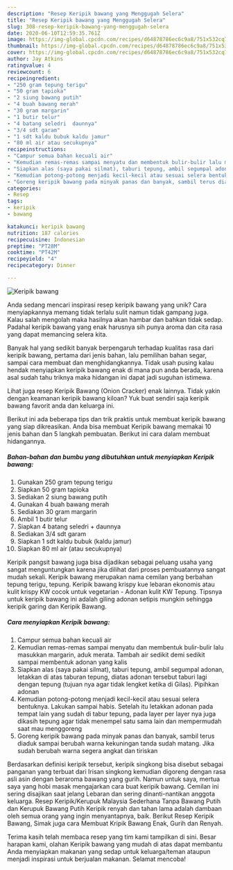 ```yaml
---
description: "Resep Keripik bawang yang Menggugah Selera"
title: "Resep Keripik bawang yang Menggugah Selera"
slug: 308-resep-keripik-bawang-yang-menggugah-selera
date: 2020-06-10T12:59:35.761Z
image: https://img-global.cpcdn.com/recipes/d64878786ec6c9a8/751x532cq70/keripik-bawang-foto-resep-utama.jpg
thumbnail: https://img-global.cpcdn.com/recipes/d64878786ec6c9a8/751x532cq70/keripik-bawang-foto-resep-utama.jpg
cover: https://img-global.cpcdn.com/recipes/d64878786ec6c9a8/751x532cq70/keripik-bawang-foto-resep-utama.jpg
author: Jay Atkins
ratingvalue: 4
reviewcount: 6
recipeingredient:
- "250 gram tepung terigu"
- "50 gram tapioka"
- "2 siung bawang putih"
- "4 buah bawang merah"
- "30 gram margarin"
- "1 butir telur"
- "4 batang seledri  daunnya"
- "3/4 sdt garam"
- "1 sdt kaldu bubuk kaldu jamur"
- "80 ml air atau secukupnya"
recipeinstructions:
- "Campur semua bahan kecuali air"
- "Kemudian remas-remas sampai menyatu dan membentuk bulir-bulir lalu masukkan margarin, aduk merata. Tambah air sedikit demi sedikit sampai membentuk adonan yang kalis"
- "Siapkan alas (saya pakai silmat), taburi tepung, ambil segumpal adonan, letakkan di atas taburan tepung, diatas adonan tersebut taburi lagi dengan tepung (tujuan nya agar tidak lengket ketika di Gilas). Pipihkan adonan"
- "Kemudian potong-potong menjadi kecil-kecil atau sesuai selera bentuknya. Lakukan sampai habis. Setelah itu letakkan adonan pada tempat lain yang sudah di tabur tepung, pada layer per layer nya juga dikasih tepung agar tidak menempel satu sama lain dan mempermudah saat mau menggoreng"
- "Goreng keripik bawang pada minyak panas dan banyak, sambil terus diaduk sampai berubah warna kekuningan tanda sudah matang. Jika sudah berubah warna segera angkat dan tiriskan"
categories:
- Resep
tags:
- keripik
- bawang

katakunci: keripik bawang 
nutrition: 187 calories
recipecuisine: Indonesian
preptime: "PT28M"
cooktime: "PT42M"
recipeyield: "4"
recipecategory: Dinner

---
```



![Keripik bawang](https://img-global.cpcdn.com/recipes/d64878786ec6c9a8/751x532cq70/keripik-bawang-foto-resep-utama.jpg)

Anda sedang mencari inspirasi resep keripik bawang yang unik? Cara menyiapkannya memang tidak terlalu sulit namun tidak gampang juga. Kalau salah mengolah maka hasilnya akan hambar dan bahkan tidak sedap. Padahal keripik bawang yang enak harusnya sih punya aroma dan cita rasa yang dapat memancing selera kita.

Banyak hal yang sedikit banyak berpengaruh terhadap kualitas rasa dari keripik bawang, pertama dari jenis bahan, lalu pemilihan bahan segar, sampai cara membuat dan menghidangkannya. Tidak usah pusing kalau hendak menyiapkan keripik bawang enak di mana pun anda berada, karena asal sudah tahu triknya maka hidangan ini dapat jadi suguhan istimewa.

Lihat juga resep Keripik Bawang (Onion Cracker) enak lainnya. Tidak yakin dengan keamanan keripik bawang kiloan? Yuk buat sendiri saja keripik bawang favorit anda dan keluarga ini.


Berikut ini ada beberapa tips dan trik praktis untuk membuat keripik bawang yang siap dikreasikan. Anda bisa membuat Keripik bawang memakai 10 jenis bahan dan 5 langkah pembuatan. Berikut ini cara dalam membuat hidangannya.

<!--inarticleads1-->

##### Bahan-bahan dan bumbu yang dibutuhkan untuk menyiapkan Keripik bawang:

1. Gunakan 250 gram tepung terigu
1. Siapkan 50 gram tapioka
1. Sediakan 2 siung bawang putih
1. Gunakan 4 buah bawang merah
1. Sediakan 30 gram margarin
1. Ambil 1 butir telur
1. Siapkan 4 batang seledri + daunnya
1. Sediakan 3/4 sdt garam
1. Siapkan 1 sdt kaldu bubuk (kaldu jamur)
1. Siapkan 80 ml air (atau secukupnya)


Keripik pangsit bawang juga bisa dijadikan sebagai peluang usaha yang sangat menguntungkan karena jika dilihat dari proses pembuatannya sangat mudah sekali. Keripik bawang merupakan nama cemilan yang berbahan tepung terigu, tepung. Keripik bawang krispy kue lebaran ekonomis atau kulit krispy KW cocok untuk vegetarian - Adonan kulit KW Tepung. Tipsnya untuk keripik bawang ini adalah giling adonan setipis mungkin sehingga keripik garing dan Keripik Bawang. 

<!--inarticleads2-->

##### Cara menyiapkan Keripik bawang:

1. Campur semua bahan kecuali air
1. Kemudian remas-remas sampai menyatu dan membentuk bulir-bulir lalu masukkan margarin, aduk merata. Tambah air sedikit demi sedikit sampai membentuk adonan yang kalis
1. Siapkan alas (saya pakai silmat), taburi tepung, ambil segumpal adonan, letakkan di atas taburan tepung, diatas adonan tersebut taburi lagi dengan tepung (tujuan nya agar tidak lengket ketika di Gilas). Pipihkan adonan
1. Kemudian potong-potong menjadi kecil-kecil atau sesuai selera bentuknya. Lakukan sampai habis. Setelah itu letakkan adonan pada tempat lain yang sudah di tabur tepung, pada layer per layer nya juga dikasih tepung agar tidak menempel satu sama lain dan mempermudah saat mau menggoreng
1. Goreng keripik bawang pada minyak panas dan banyak, sambil terus diaduk sampai berubah warna kekuningan tanda sudah matang. Jika sudah berubah warna segera angkat dan tiriskan


Berdasarkan definisi keripik tersebut, keripik singkong bisa disebut sebagai panganan yang terbuat dari Irisan singkong kemudian digoreng dengan rasa asli asin dengan beraroma bawang yang gurih. Namun untuk saya, mertua saya yang hobi masak mengajarkan cara buat keripik bawang. Cemilan ini sering disajikan saat jelang Lebaran dan sering dinanti-nantikan anggota keluarga. Resep Keripik/Kerupuk Malaysia Sederhana Tanpa Bawang Putih dan Kerupuk Bawang Putih Keripik renyah dan tahan lama adalah dambaan oleh semua orang yang ingin menyantapnya, baik. Berikut Resep Keripik Bawang, Simak juga cara Membuat Kripik Bawang Enak, Gurih dan Renyah. 

Terima kasih telah membaca resep yang tim kami tampilkan di sini. Besar harapan kami, olahan Keripik bawang yang mudah di atas dapat membantu Anda menyiapkan makanan yang sedap untuk keluarga/teman ataupun menjadi inspirasi untuk berjualan makanan. Selamat mencoba!
